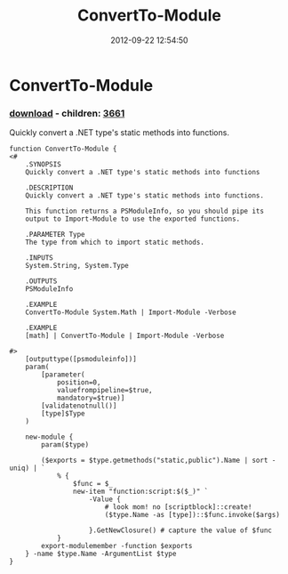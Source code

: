 ﻿---
pid:            3656
poster:         Oisin Grehan
title:          ConvertTo-Module
date:           2012-09-22 12:54:50
format:         posh
parent:         0
parent:         0
children:       3661
---

# ConvertTo-Module

### [download](3656.ps1) - children: [3661](3661.md)

Quickly convert a .NET type's static methods into functions.

```posh
function ConvertTo-Module {
<#
    .SYNOPSIS
    Quickly convert a .NET type's static methods into functions

    .DESCRIPTION
    Quickly convert a .NET type's static methods into functions.
    
    This function returns a PSModuleInfo, so you should pipe its
    output to Import-Module to use the exported functions.

    .PARAMETER Type
    The type from which to import static methods. 

    .INPUTS
    System.String, System.Type

    .OUTPUTS
    PSModuleInfo

    .EXAMPLE
    ConvertTo-Module System.Math | Import-Module -Verbose

    .EXAMPLE
    [math] | ConvertTo-Module | Import-Module -Verbose

#>
    [outputtype([psmoduleinfo])]
    param(
        [parameter(
            position=0,
            valuefrompipeline=$true,
            mandatory=$true)]
        [validatenotnull()]
        [type]$Type
    )

    new-module {
        param($type)
         
        ($exports = $type.getmethods("static,public").Name | sort -uniq) | `
            % {
                $func = $_
                new-item "function:script:$($_)" `
                    -Value {
                        # look mom! no [scriptblock]::create!
                        ($type.Name -as [type])::$func.invoke($args)

                    }.GetNewClosure() # capture the value of $func
            }
        export-modulemember -function $exports
    } -name $type.Name -ArgumentList $type
}
```
